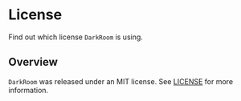 # License

Find out which license ``DarkRoom`` is using.

## Overview

`DarkRoom` was released under an MIT license. See [LICENSE](https://github.com/divar-ir/DarkRoom/blob/master/LICENSE) for more information.

